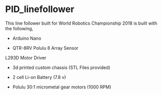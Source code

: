 # PID_linefollower

This line follower built for World Robotics Championship 2018 is built with the following,

- Arduino Nano

- QTR-8RV Polulu 8 Array Sensor

L293D Motor Driver

- 3d printed custom chassis (STL Files provided)

- 2 cell Li-on Battery (7.8 v)

- Polulu 30:1 micrometal gear motors (1000 RPM)
